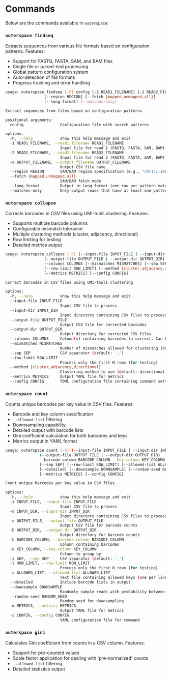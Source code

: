 # Commands

Below are the commands available in `outerspace`:

### `outerspace findseq`
Extracts sequences from various file formats based on configuration patterns. Features:
- Support for FASTQ, FASTA, SAM, and BAM files
- Single file or paired-end processing
- Global pattern configuration system
- Auto-detection of file formats
- Progress tracking and error handling

```bash
usage: outerspace findseq [-h] config [-1 READ1_FILENAME] [-2 READ2_FILENAME] [-o OUTPUT_FILENAME]
                 [--region REGION] [--fetch {mapped,unmapped,all}]
                 [--long-format] [--matches-only]

Extract sequences from files based on configuration patterns

positional arguments:
  config                Configuration file with search patterns

options:
  -h, --help            show this help message and exit
  -1 READ1_FILENAME, --read1_filename READ1_FILENAME
                        Input file for read 1 (FASTQ, FASTA, SAM, BAM) or single read file
  -2 READ2_FILENAME, --read2_filename READ2_FILENAME
                        Input file for read 2 (FASTQ, FASTA, SAM, BAM) for paired reads
  -o OUTPUT_FILENAME, --output_filename OUTPUT_FILENAME
                        Output CSV file name
  --region REGION       SAM/BAM region specification (e.g., "chr1:1-1000")
  --fetch {mapped,unmapped,all}
                        SAM/BAM fetch mode
  --long-format         Output in long format (one row per pattern match instead of one row per read)
  --matches-only        Only output reads that have at least one pattern match
```

### `outerspace collapse`
Corrects barcodes in CSV files using UMI-tools clustering. Features:
- Supports multiple barcode columns
- Configurable mismatch tolerance
- Multiple clustering methods (cluster, adjacency, directional)
- Row limiting for testing
- Detailed metrics output

```bash
usage: outerspace collapse [-h] (--input-file INPUT_FILE | --input-dir INPUT_DIR)
                 (--output-file OUTPUT_FILE | --output-dir OUTPUT_DIR)
                 --columns COLUMNS [--mismatches MISMATCHES] [--sep SEP]
                 [--row-limit ROW_LIMIT] [--method {cluster,adjacency,directional}]
                 [--metrics METRICS] [--config CONFIG]

Correct barcodes in CSV files using UMI-tools clustering

options:
  -h, --help            show this help message and exit
  --input-file INPUT_FILE
                        Input CSV file to process
  --input-dir INPUT_DIR
                        Input directory containing CSV files to process
  --output-file OUTPUT_FILE
                        Output CSV file for corrected barcodes
  --output-dir OUTPUT_DIR
                        Output directory for corrected CSV files
  --columns COLUMNS     Column(s) containing barcodes to correct. Can be a single column or comma-separated list
  --mismatches MISMATCHES
                        Number of mismatches allowed for clustering (default: 2)
  --sep SEP             CSV separator (default: ',')
  --row-limit ROW_LIMIT
                        Process only the first N rows (for testing)
  --method {cluster,adjacency,directional}
                        Clustering method to use (default: directional)
  --metrics METRICS     Output YAML file for metrics
  --config CONFIG       TOML configuration file containing command settings
```

### `outerspace count`
Counts unique barcodes per key value in CSV files. Features:
- Barcode and key column specification
- `--allowed-list` filtering
- Downsampling capability
- Detailed output with barcode lists
- Gini coefficient calculation for both barcodes and keys
- Metrics output in YAML format

```bash
usage: outerspace count [-h] (--input-file INPUT_FILE | --input-dir INPUT_DIR)
               (--output-file OUTPUT_FILE | --output-dir OUTPUT_DIR)
               --barcode-column BARCODE_COLUMN --key-column KEY_COLUMN
               [--sep SEP] [--row-limit ROW_LIMIT] [--allowed-list ALLOWED_LIST]
               [--detailed] [--downsample DOWNSAMPLE] [--random-seed RANDOM_SEED]
               [--metrics METRICS] [--config CONFIG]

Count unique barcodes per key value in CSV files

options:
  -h, --help            show this help message and exit
  -i INPUT_FILE, --input-file INPUT_FILE
                        Input CSV file to process
  -d INPUT_DIR, --input-dir INPUT_DIR
                        Input directory containing CSV files to process
  -o OUTPUT_FILE, --output-file OUTPUT_FILE
                        Output CSV file for barcode counts
  -D OUTPUT_DIR, --output-dir OUTPUT_DIR
                        Output directory for barcode counts
  -b BARCODE_COLUMN, --barcode-column BARCODE_COLUMN
                        Column containing barcodes
  -k KEY_COLUMN, --key-column KEY_COLUMN
                        Column to group by
  -s SEP, --sep SEP     CSV separator (default: ',')
  -l ROW_LIMIT, --row-limit ROW_LIMIT
                        Process only the first N rows (for testing)
  -a ALLOWED_LIST, --allowed-list ALLOWED_LIST
                        Text file containing allowed keys (one per line)
  --detailed            Include barcode lists in output
  --downsample DOWNSAMPLE
                        Randomly sample reads with probability between 0 and 1
  --random-seed RANDOM_SEED
                        Random seed for downsampling
  -m METRICS, --metrics METRICS
                        Output YAML file for metrics
  -c CONFIG, --config CONFIG
                        YAML configuration file for command
```

### `outerspace gini`
Calculates Gini coefficient from counts in a CSV column. Features:
- Support for pre-counted values
- Scale factor application for dealing with 'pre-normalized' counts
- `--allowed-list` filtering
- Detailed statistics output

```